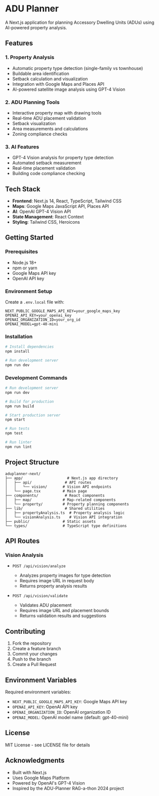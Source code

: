 # ADU Planner

A Next.js application for planning Accessory Dwelling Units (ADUs) using AI-powered property analysis.

## Features

### 1. Property Analysis
- Automatic property type detection (single-family vs townhouse)
- Buildable area identification
- Setback calculation and visualization
- Integration with Google Maps and Places API
- AI-powered satellite image analysis using GPT-4 Vision

### 2. ADU Planning Tools
- Interactive property map with drawing tools
- Real-time ADU placement validation
- Setback visualization
- Area measurements and calculations
- Zoning compliance checks

### 3. AI Features
- GPT-4 Vision analysis for property type detection
- Automated setback measurement
- Real-time placement validation
- Building code compliance checking

## Tech Stack

- **Frontend**: Next.js 14, React, TypeScript, Tailwind CSS
- **Maps**: Google Maps JavaScript API, Places API
- **AI**: OpenAI GPT-4 Vision API
- **State Management**: React Context
- **Styling**: Tailwind CSS, Heroicons

## Getting Started

### Prerequisites
- Node.js 18+
- npm or yarn
- Google Maps API key
- OpenAI API key

### Environment Setup
Create a `.env.local` file with:
```env
NEXT_PUBLIC_GOOGLE_MAPS_API_KEY=your_google_maps_key
OPENAI_API_KEY=your_openai_key
OPENAI_ORGANIZATION_ID=your_org_id
OPENAI_MODEL=gpt-40-mini
```

### Installation
```bash
# Install dependencies
npm install

# Run development server
npm run dev
```

### Development Commands
```bash
# Run development server
npm run dev

# Build for production
npm run build

# Start production server
npm start

# Run tests
npm test

# Run linter
npm run lint
```

## Project Structure

```
aduplanner-next/
├── app/                    # Next.js app directory
│   ├── api/               # API routes
│   │   └── vision/       # Vision API endpoints
│   └── page.tsx          # Main page
├── components/            # React components
│   ├── map/              # Map-related components
│   └── property/         # Property planning components
├── lib/                   # Shared utilities
│   ├── propertyAnalysis.ts  # Property analysis logic
│   └── visionAnalysis.ts    # Vision API integration
├── public/               # Static assets
└── types/                # TypeScript type definitions
```

## API Routes

### Vision Analysis
- `POST /api/vision/analyze`
  - Analyzes property images for type detection
  - Requires image URL in request body
  - Returns property analysis results

- `POST /api/vision/validate`
  - Validates ADU placement
  - Requires image URL and placement bounds
  - Returns validation results and suggestions

## Contributing

1. Fork the repository
2. Create a feature branch
3. Commit your changes
4. Push to the branch
5. Create a Pull Request

## Environment Variables

Required environment variables:
- `NEXT_PUBLIC_GOOGLE_MAPS_API_KEY`: Google Maps API key
- `OPENAI_API_KEY`: OpenAI API key
- `OPENAI_ORGANIZATION_ID`: OpenAI organization ID
- `OPENAI_MODEL`: OpenAI model name (default: gpt-40-mini)

## License

MIT License - see LICENSE file for details

## Acknowledgments

- Built with Next.js
- Uses Google Maps Platform
- Powered by OpenAI's GPT-4 Vision
- Inspired by the ADU-Planner RAG-a-thon 2024 project
